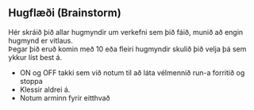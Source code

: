 ## Hugflæði (Brainstorm)
Hér skráið þið allar hugmyndir um verkefni sem þið fáið, munið að engin hugmynd er vitlaus.  
Þegar þið eruð komin með 10 eða fleiri hugmyndir skulið þið velja þá sem ykkur líst best á. 
 
- ON og OFF takki sem við notum til að láta vélmennið run-a forritið og stoppa
- Klessir aldrei á.
- Notum arminn fyrir eitthvað
